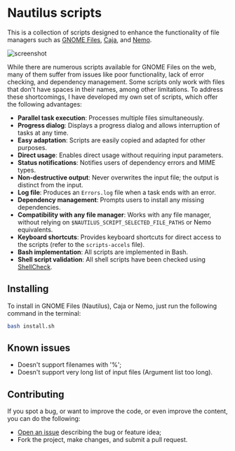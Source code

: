 # Nautilus scripts

This is a collection of scripts designed to enhance the functionality of file managers such as [GNOME Files](https://gitlab.gnome.org/GNOME/nautilus), [Caja](https://github.com/mate-desktop/caja), and [Nemo](https://github.com/linuxmint/nemo).

![screenshot](screenshot.png)

While there are numerous scripts available for GNOME Files on the web, many of them suffer from issues like poor functionality, lack of error checking, and dependency management. Some scripts only work with files that don't have spaces in their names, among other limitations. To address these shortcomings, I have developed my own set of scripts, which offer the following advantages:

- **Parallel task execution**: Processes multiple files simultaneously.
- **Progress dialog**: Displays a progress dialog and allows interruption of tasks at any time.
- **Easy adaptation**: Scripts are easily copied and adapted for other purposes.
- **Direct usage**: Enables direct usage without requiring input parameters.
- **Status notifications**: Notifies users of dependency errors and MIME types.
- **Non-destructive output**: Never overwrites the input file; the output is distinct from the input.
- **Log file**: Produces an `Errors.log` file when a task ends with an error.
- **Dependency management**: Prompts users to install any missing dependencies.
- **Compatibility with any file manager**: Works with any file manager, without relying on `$NAUTILUS_SCRIPT_SELECTED_FILE_PATHS` or Nemo equivalents.
- **Keyboard shortcuts**: Provides keyboard shortcuts for direct access to the scripts (refer to the `scripts-accels` file).
- **Bash implementation**: All scripts are implemented in Bash.
- **Shell script validation**: All shell scripts have been checked using [ShellCheck](https://github.com/koalaman/shellcheck).

## Installing

To install in GNOME Files (Nautilus), Caja or Nemo, just run the following command in the terminal:

```sh
bash install.sh
```

## Known issues

- Doesn't support filenames with '%';
- Doesn't support very long list of input files (Argument list too long).

## Contributing

If you spot a bug, or want to improve the code, or even improve the content, you can do the following:

- [Open an issue](https://github.com/cfgnunes/nautilus-scripts/issues/new)
  describing the bug or feature idea;
- Fork the project, make changes, and submit a pull request.
